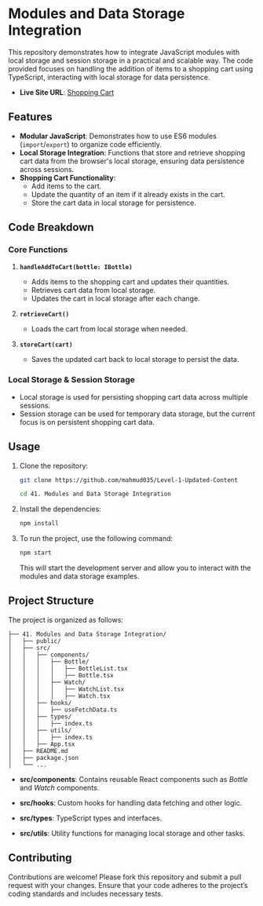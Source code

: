 # Modules and Data Storage Integration

This repository demonstrates how to integrate JavaScript modules with local storage and session storage in a practical and scalable way. The code provided focuses on handling the addition of items to a shopping cart using TypeScript, interacting with local storage for data persistence.

- **Live Site URL**: [Shopping Cart](https://41-shopping-cart-batch-09.netlify.app/)

## Features

- **Modular JavaScript**: Demonstrates how to use ES6 modules (`import`/`export`) to organize code efficiently.
- **Local Storage Integration**: Functions that store and retrieve shopping cart data from the browser's local storage, ensuring data persistence across sessions.
- **Shopping Cart Functionality**:
  - Add items to the cart.
  - Update the quantity of an item if it already exists in the cart.
  - Store the cart data in local storage for persistence.

## Code Breakdown

### Core Functions

1. **`handleAddToCart(bottle: IBottle)`**

   - Adds items to the shopping cart and updates their quantities.
   - Retrieves cart data from local storage.
   - Updates the cart in local storage after each change.

2. **`retrieveCart()`**

   - Loads the cart from local storage when needed.

3. **`storeCart(cart)`**
   - Saves the updated cart back to local storage to persist the data.

### Local Storage & Session Storage

- Local storage is used for persisting shopping cart data across multiple sessions.
- Session storage can be used for temporary data storage, but the current focus is on persistent shopping cart data.

## Usage

1. Clone the repository:

   ```bash
   git clone https://github.com/mahmud035/Level-1-Updated-Content

   cd 41. Modules and Data Storage Integration
   ```

2. Install the dependencies:
   ```bash
   npm install
   ```
3. To run the project, use the following command:
   ```bash
   npm start
   ```
   This will start the development server and allow you to interact with the modules and data storage examples.

## Project Structure

The project is organized as follows:

```Level-1-Updated-Content/
├── 41. Modules and Data Storage Integration/
│   ├── public/
│   ├── src/
│   │   ├── components/
│   │   │   ├── Bottle/
│   │   │   │   ├── BottleList.tsx
│   │   │   │   ├── Bottle.tsx
│   │   │   ├── Watch/
│   │   │   │   ├── WatchList.tsx
│   │   │   │   ├── Watch.tsx
│   │   ├── hooks/
│   │   │   ├── useFetchData.ts
│   │   ├── types/
│   │   │   ├── index.ts
│   │   ├── utils/
│   │   │   ├── index.ts
│   │   ├── App.tsx
│   ├── README.md
│   ├── package.json
│   └── ...
```

- **src/components**: Contains reusable React components such as _Bottle_ and _Watch_ components.

- **src/hooks**: Custom hooks for handling data fetching and other logic.

- **src/types**: TypeScript types and interfaces.

- **src/utils**: Utility functions for managing local storage and other tasks.

## Contributing

Contributions are welcome! Please fork this repository and submit a pull request with your changes. Ensure that your code adheres to the project’s coding standards and includes necessary tests.

